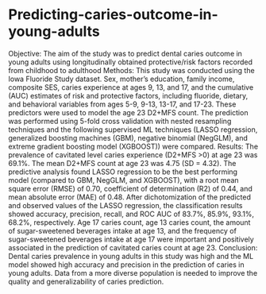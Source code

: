 # Predicting-caries-outcome-in-young-adults
Objective: The aim of the study was to predict dental caries outcome in young adults using longitudinally obtained protective/risk factors recorded from childhood to adulthood
Methods: This study was conducted using the Iowa Fluoride Study dataset. Sex, mother’s education, family income, composite SES, caries experience at ages 9, 13, and 17, and the cumulative (AUC) estimates of risk and protective factors, including fluoride, dietary, and behavioral variables from ages 5-9, 9-13, 13-17, and 17-23. These predictors were used to model the age 23 D2+MFS count. The prediction was performed using 5-fold cross validation with nested resampling techniques and the following supervised ML techniques (LASSO regression, generalized boosting machines (GBM), negative binomial (NegGLM), and extreme gradient boosting model (XGBOOST)) were compared. 
Results: The prevalence of cavitated level caries experience (D2+MFS >0) at age 23 was 69.1%. The mean D2+MFS count at age 23 was 4.75 (SD = 4.32). The predictive analysis found LASSO regression to be the best performing model (compared to GBM, NegGLM, and XGBOOST), with a root mean square error (RMSE) of 0.70, coefficient of determination (R2) of 0.44, and mean absolute error (MAE) of 0.48. After dichotomization of the predicted and observed values of the LASSO regression, the classification results showed accuracy, precision, recall, and ROC AUC of 83.7%, 85.9%, 93.1%, 68.2%, respectively. Age 17 caries count, age 13 caries count, the amount of sugar-sweetened beverages intake at age 13, and the frequency of sugar-sweetened beverages intake at age 17 were important and positively associated in the prediction of cavitated caries count at age 23. 
Conclusion: Dental caries prevalence in young adults in this study was high and the ML model showed high accuracy and precision in the prediction of caries in young adults. Data from a more diverse population is needed to improve the quality and generalizability of caries prediction. 
